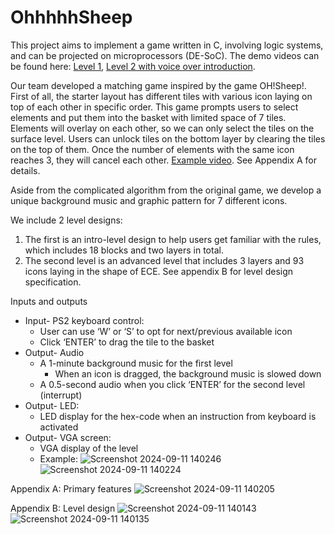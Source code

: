 # OhhhhhSheep

This project aims to implement a game written in C, involving logic systems, and can be projected on microprocessors (DE-SoC). The demo videos can be found here: [Level 1](https://youtu.be/LwCiuuQ9pLg?si=qxeocj9aRXqseNop), [Level 2 with voice over introduction](https://youtu.be/n2Uc37eJrPM?feature=shared).

Our team developed a matching game inspired by the game OH!Sheep!. First of all, the starter layout has different tiles with various icon laying on top of each other in specific order. This game prompts users to select elements and put them into the basket with limited space of 7 tiles. Elements will overlay on each other, so we can only select the tiles on the surface level. Users can unlock tiles on the bottom layer by clearing the tiles on the top of them. Once the number of elements with the same icon reaches 3, they will cancel each other. [Example video](https://www.youtube.com/watch?v=lQOBAuz5b60). See Appendix A for details.

Aside from the complicated algorithm from the original game, we develop a unique background music and graphic pattern for 7 different icons.

We include 2 level designs:
1. The first is an intro-level design to help users get familiar with the rules, which includes 18 blocks and two layers in total. 
2. The second level is an advanced level that includes 3 layers and 93 icons laying in the shape of ECE. See appendix B for level design specification. 

Inputs and outputs
* Input- PS2 keyboard control:
  * User can use ‘W’ or ‘S’ to opt for next/previous available icon
  * Click ‘ENTER’ to drag the tile to the basket
* Output- Audio
  * A 1-minute background music for the first level
    * When an icon is dragged, the background music is slowed down
  * A 0.5-second audio when you click ‘ENTER’ for the second level (interrupt)
* Output- LED:
  * LED display for the hex-code when an instruction from keyboard is activated
* Output- VGA screen:
  * VGA display of the level
  * Example:
![Screenshot 2024-09-11 140246](https://github.com/user-attachments/assets/9c1fa36c-2f11-45ff-8bb0-21e2d94b4f27)
![Screenshot 2024-09-11 140224](https://github.com/user-attachments/assets/5939c145-4f5f-455d-9315-5f50e056a3a9)

Appendix A: Primary features
![Screenshot 2024-09-11 140205](https://github.com/user-attachments/assets/f5518608-c736-4a30-8cfd-67d656079a1a)

Appendix B: Level design
![Screenshot 2024-09-11 140143](https://github.com/user-attachments/assets/2074cbc5-0035-4a94-babb-b836707ad561)
![Screenshot 2024-09-11 140135](https://github.com/user-attachments/assets/518f0f9f-3630-4c70-8993-7cc777d13785)
